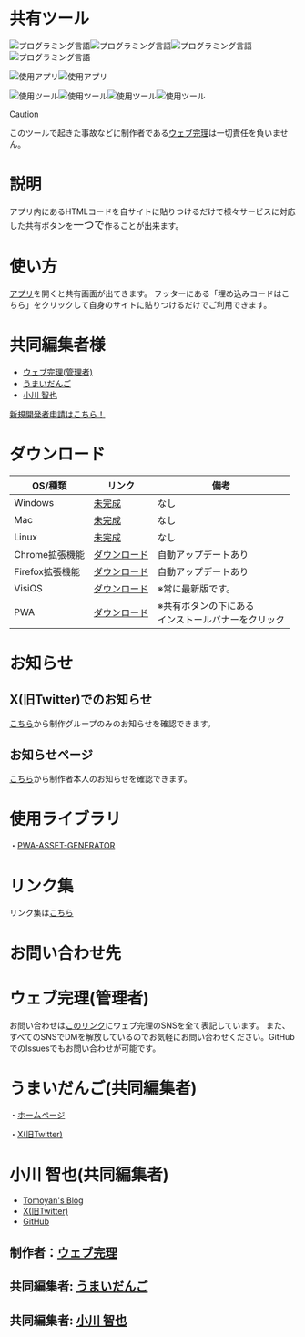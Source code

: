 # 共有ツール
![プログラミング言語](https://skillicons.dev/icons?i=js)![プログラミング言語](https://skillicons.dev/icons?i=html)![プログラミング言語](https://skillicons.dev/icons?i=css)![プログラミング言語](https://skillicons.dev/icons?i=php)

![使用アプリ](https://skillicons.dev/icons?i=discord)![使用アプリ](https://skillicons.dev/icons?i=notion)

![使用ツール](https://skillicons.dev/icons?i=electron)![使用ツール](https://skillicons.dev/icons?i=git)![使用ツール](https://skillicons.dev/icons?i=github)![使用ツール](https://skillicons.dev/icons?i=vscode)

>[!CAUTION]
>このツールで起きた事故などに制作者である[ウェブ完理](https://webfullsympathy.github.io)は一切責任を負いません。

# 説明
アプリ内にあるHTMLコードを自サイトに貼りつけるだけで様々サービスに対応した共有ボタンを<span style="font-size: 130%;">一つで</span>作ることが出来ます。

# 使い方
[アプリ](https://share-tool.net)を開くと共有画面が出てきます。
フッターにある「埋め込みコードはこちら」をクリックして自身のサイトに貼りつけるだけでご利用できます。

# 共同編集者様

- [ウェブ完理(管理者)](#ウェブ完理管理者)
- [うまいだんご](#うまいだんご共同編集者)
- [小川 智也](#小川-智也共同編集者)

[新規開発者申請はこちら！](https://share-tool.net/dev/new)

# ダウンロード
|OS/種類|リンク|備考|
|-|-|-|
|Windows|[未完成]()|なし|
|Mac|[未完成]()|なし|
|Linux|[未完成]()|なし|
|Chrome拡張機能|[ダウンロード](https://chromewebstore.google.com/detail/folhpgnfkkbpgchbambnjdkaaleaefgh)|自動アップデートあり|
|Firefox拡張機能|[ダウンロード](https://addons.mozilla.org/ja/firefox/addon/%E5%85%B1%E6%9C%89%E3%83%84%E3%83%BC%E3%83%AB-share-tool/)|自動アップデートあり|
|VisiOS|[ダウンロード](https://github.com/webfullsympathy/share-tool/releases/download/v3.5/share-tool.visiapp)|※常に最新版です。|
|PWA|[ダウンロード](https://share-tool.net)|※共有ボタンの下にある<br>インストールバナーをクリック|

# お知らせ

## X(旧Twitter)でのお知らせ
[こちら](https://x.com/search?q=%23%E5%85%B1%E6%9C%89%E3%83%84%E3%83%BC%E3%83%AB_%E3%82%A6%E3%82%A7%E3%83%96%E5%AE%8C%E7%90%86)から制作グループのみのお知らせを確認できます。

## お知らせページ
[こちら](https://flawless-pancake-f2b.notion.site/1166e1c012538078af71d00a6849647b)から制作者本人のお知らせを確認できます。

# 使用ライブラリ
・[PWA-ASSET-GENERATOR](https://www.npmjs.com/package/pwa-asset-generator)

# リンク集
リンク集は[こちら](https://lit.link/sharetool)

# お問い合わせ先

# ウェブ完理(管理者)
お問い合わせは[このリンク](https://lit.link/webfullsympathy)にウェブ完理のSNSを全て表記しています。
また、すべてのSNSでDMを解放しているのでお気軽にお問い合わせください。GitHubでのIssuesでもお問い合わせが可能です。

# うまいだんご(共同編集者)
・[ホームページ](https://umaidango.github.io/me/)

・[X(旧Twitter)](https://x.com/dango12_dango)

# 小川 智也(共同編集者)

- [Tomoyan's Blog](https://ogatomo.net)
- [X(旧Twitter)](https://x.com/ogatomo21)
- [GitHub](https://github.com/ogatomo21)

## 制作者：[ウェブ完理](https://webfullsympathy.github.io/)
## 共同編集者: [うまいだんご](https://umaidango.github.io/me/)
## 共同編集者: [小川 智也](https://ogatomo.net)
